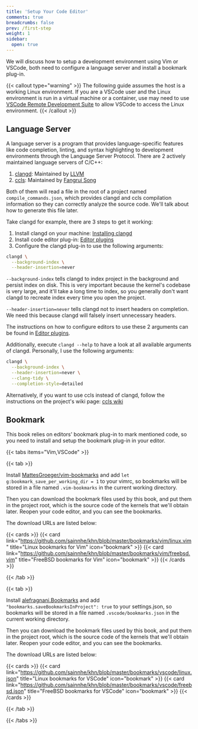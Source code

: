 ```yaml
---
title: 'Setup Your Code Editor'
comments: true
breadcrumbs: false
prev: /first-step
weight: 1
sidebar:
  open: true
---
```


We will discuss how to setup a development environment using Vim or VSCode, both need to configure a language server and install a bookmark plug-in.

{{< callout type="warning" >}}
The following guide assumes the host is a working Linux environment. If you are a VSCode user and the Linux environment is run in a virtual machine or a container, use may need to use [VSCode Remote Development Suite](https://code.visualstudio.com/docs/remote/remote-overview) to allow VSCode to access the Linux environment.
{{< /callout >}}

## Language Server

A language server is a program that provides language-specific features like code completion, linting, and syntax highlighting to development environments through the Language Server Protocol. There are 2 actively maintained language servers of C/C++:

1. [clangd](https://clangd.llvm.org/): Maintained by [LLVM](https://llvm.org)
2. [ccls](https://github.com/MaskRay/ccls): Maintained by [Fangrui Song](https://github.com/MaskRay)

Both of them will read a file in the root of a project named `compile_commands.json`, which provides clangd and ccls compilation information so they can correctly analyze the source code. We'll talk about how to generate this file later.

Take clangd for example, there are 3 steps to get it working:

1. Install clangd on your machine: [Installing clangd](https://clangd.llvm.org/installation#installing-clangd)
2. Install code editor plug-in: [Editor plugins](https://clangd.llvm.org/installation#editor-plugins)
3. Configure the clangd plug-in to use the following arguments:

```sh
clangd \
  --background-index \
  --header-insertion=never
```

`--background-index` tells clangd to index project in the background and persist index on disk. This is very important because the kernel's codebase is very large, and it'll take a long time to index, so you generally don't want clangd to recreate index every time you open the project.

`--header-insertion=never` tells clangd not to insert headers on completion. We need this because clangd will falsely insert unnecessary headers.

The instructions on how to configure editors to use these 2 arguments can be found in [Editor plugins](https://clangd.llvm.org/installation#editor-plugins).

Additionally, execute `clangd --help` to have a look at all available arguments of clangd. Personally, I use the following arguments:

```sh
clangd \
  --background-index \
  --header-insertion=never \
  --clang-tidy \
  --completion-style=detailed
```

Alternatively, if you want to use ccls instead of clangd, follow the instructions on the project's wiki page: [ccls wiki](https://github.com/MaskRay/ccls/wiki)

## Bookmark

This book relies on editors' bookmark plug-in to mark mentioned code, so you need to install and setup the bookmark plug-in in your editor.

{{< tabs items="Vim,VSCode" >}}

  {{< tab >}}

  Install [MattesGroeger/vim-bookmarks](https://github.com/MattesGroeger/vim-bookmarks) and add `let g:bookmark_save_per_working_dir = 1` to your vimrc, so bookmarks will be stored in a file named `.vim-bookmarks` in the current working directory.

  Then you can download the bookmark files used by this book, and put them in the project root, which is the source code of the kernels that we'll obtain later. Reopen your code editor, and you can see the bookmarks.

  The download URLs are listed below:

  {{< cards >}}
    {{< card link="https://github.com/sainnhe/khn/blob/master/bookmarks/vim/linux.vim" title="Linux bookmarks for Vim" icon="bookmark" >}}
    {{< card link="https://github.com/sainnhe/khn/blob/master/bookmarks/vim/freebsd.vim" title="FreeBSD bookmarks for Vim" icon="bookmark" >}}
  {{< /cards >}}

  {{< /tab >}}

  {{< tab >}}

  Install [alefragnani.Bookmarks](https://marketplace.visualstudio.com/items?itemName=alefragnani.Bookmarks) and add `"bookmarks.saveBookmarksInProject": true` to your settings.json, so bookmarks will be stored in a file named `.vscode/bookmarks.json` in the current working directory.

  Then you can download the bookmark files used by this book, and put them in the project root, which is the source code of the kernels that we'll obtain later. Reopen your code editor, and you can see the bookmarks.

  The download URLs are listed below:

  {{< cards >}}
    {{< card link="https://github.com/sainnhe/khn/blob/master/bookmarks/vscode/linux.json" title="Linux bookmarks for VSCode" icon="bookmark" >}}
    {{< card link="https://github.com/sainnhe/khn/blob/master/bookmarks/vscode/freebsd.json" title="FreeBSD bookmarks for VSCode" icon="bookmark" >}}
  {{< /cards >}}

  {{< /tab >}}

{{< /tabs >}}

